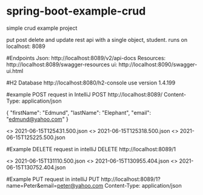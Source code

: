 # spring-boot-example-crud
simple crud example project

put post delete and update rest api with a single object, student.
runs on localhost: 8089

#Endpoints
Json: http://localhost:8089/v2/api-docs
Resources: http://localhost:8089/swagger-resources
ui: http://localhost:8090/swagger-ui.html

#H2 Database
http://localhost:8080/h2-console
use version 1.4.199

#example POST request in IntelliJ
POST http://localhost:8089/
Content-Type: application/json

{
  "firstName": "Edmund",
  "lastName": "Elephant",
  "email": "edmund@yahoo.com"
}

<> 2021-06-15T125431.500.json
<> 2021-06-15T125318.500.json
<> 2021-06-15T125225.500.json


#Example DELETE request in intelliJ
DELETE http://localhost:8089/1

<> 2021-06-15T131110.500.json
<> 2021-06-15T130955.404.json
<> 2021-06-15T130752.404.json

#Example PUT request in intelliJ
PUT http://localhost:8089/1?name=Peter&email=peter@yahoo.com
Content-Type: application/json
